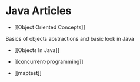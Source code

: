 # Java Articles


* [[Object Oriented Concepts]]

Basics of objects abstractions and basic look in Java


* [[Objects In Java]]

* [[concurrent-programming]]

* [[maptest]]